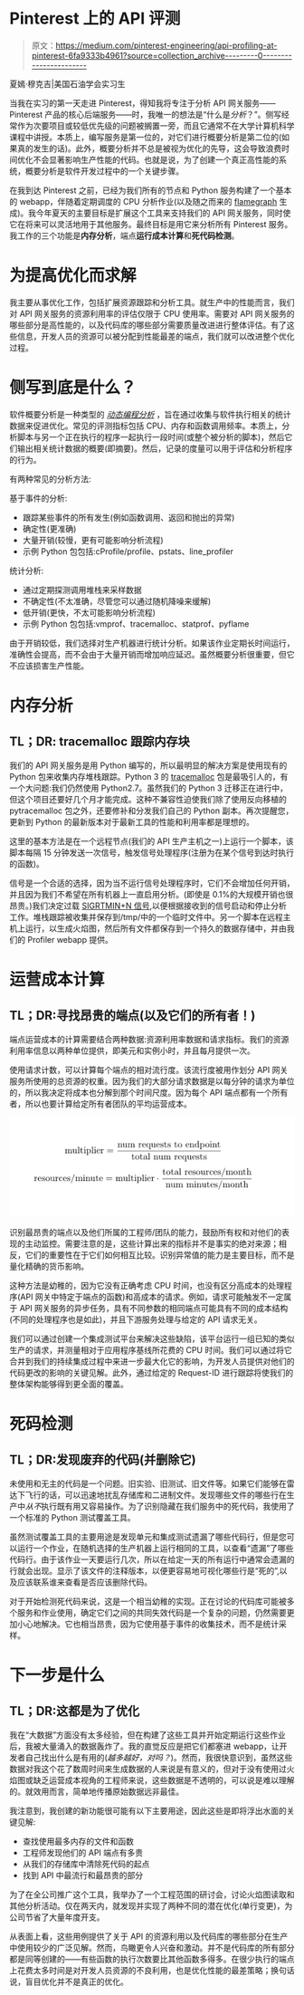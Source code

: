 # Pinterest 上的 API 评测

> 原文：<https://medium.com/pinterest-engineering/api-profiling-at-pinterest-6fa9333b4961?source=collection_archive---------0----------------------->

夏嫣·穆克吉|美国石油学会实习生

当我在实习的第一天走进 Pinterest，得知我将专注于分析 API 网关服务——Pinterest 产品的核心后端服务——时，我唯一的想法是“什么是*分析*？”。侧写经常作为次要项目或较低优先级的问题被搁置一旁，而且它通常不在大学计算机科学课程中讲授。本质上，编写服务是第一位的，对它们进行概要分析是第二位的(如果真的发生的话)。此外，概要分析并不总是被视为优化的先导，这会导致浪费时间优化不会显著影响生产性能的代码。也就是说，为了创建一个真正高性能的系统，概要分析是软件开发过程中的一个关键步骤。

在我到达 Pinterest 之前，已经为我们所有的节点和 Python 服务构建了一个基本的 webapp，伴随着定期调度的 CPU 分析作业(以及随之而来的 [flamegraph](http://www.brendangregg.com/flamegraphs.html) 生成)。我今年夏天的主要目标是扩展这个工具来支持我们的 API 网关服务，同时使它在将来可以灵活地用于其他服务。最终目标是用它来分析所有 Pinterest 服务。我工作的三个功能是**内存分析**，端点**运行成本计算**和**死代码检测**。

# 为提高优化而求解

我主要从事优化工作，包括扩展资源跟踪和分析工具。就生产中的性能而言，我们对 API 网关服务的资源利用率的评估仅限于 CPU 使用率。需要对 API 网关服务的哪些部分是高性能的，以及代码库的哪些部分需要质量改进进行整体评估。有了这些信息，开发人员的资源可以被分配到性能最差的端点，我们就可以改进整个优化过程。

# 侧写到底是什么？

软件概要分析是一种类型的 [*动态编程分析*](https://en.wikipedia.org/wiki/Dynamic_program_analysis) ，旨在通过收集与软件执行相关的统计数据来促进优化。常见的评测指标包括 CPU、内存和函数调用频率。本质上，分析脚本与另一个正在执行的程序一起执行一段时间(或整个被分析的脚本)，然后它们输出相关统计数据的概要(即摘要)。然后，记录的度量可以用于评估和分析程序的行为。

有两种常见的分析方法:

基于事件的分析:

*   跟踪某些事件的所有发生(例如函数调用、返回和抛出的异常)
*   确定性(更准确)
*   大量开销(较慢，更有可能影响分析流程)
*   示例 Python 包包括:cProfile/profile、pstats、line_profiler

统计分析:

*   通过定期探测调用堆栈来采样数据
*   不确定性(不太准确，尽管您可以通过随机降噪来缓解)
*   低开销(更快，不太可能影响分析流程)
*   示例 Python 包包括:vmprof、tracemalloc、statprof、pyflame

由于开销较低，我们选择对生产机器进行统计分析。如果该作业定期长时间运行，准确性会提高，而不会由于大量开销而增加响应延迟。虽然概要分析很重要，但它不应该损害生产性能。

# 内存分析

## TL；DR: tracemalloc 跟踪内存块

我们的 API 网关服务是用 Python 编写的，所以最明显的解决方案是使用现有的 Python 包来收集内存堆栈跟踪。Python 3 的 [tracemalloc](http://pytracemalloc.readthedocs.io/index.html) 包是最吸引人的，有一个大问题:我们仍然使用 Python2.7。虽然我们的 Python 3 迁移正在进行中，但这个项目还要好几个月才能完成。这种不兼容性迫使我们除了使用反向移植的 pytracemalloc 包之外，还要修补和分发我们自己的 Python 副本。再次提醒您，更新到 Python 的最新版本对于最新工具的性能和利用率都是理想的。

这里的基本方法是在一个远程节点(我们的 API 生产主机之一)上运行一个脚本，该脚本每隔 15 分钟发送一次信号，触发信号处理程序(注册为在某个信号到达时执行的函数)。

信号是一个合适的选择，因为当不运行信号处理程序时，它们不会增加任何开销，并且因为我们不希望在所有机器上一直启用分析。(即使是 0.1%的大规模开销也很昂贵。)我们决定过载 [SIGRTMIN+N 信号](http://man7.org/linux/man-pages/man7/signal.7.html),以便根据接收到的信号启动和停止分析工作。堆栈跟踪被收集并保存到/tmp/中的一个临时文件中。另一个脚本在远程主机上运行，以生成火焰图，然后所有文件都保存到一个持久的数据存储中，并由我们的 Profiler webapp 提供。

# 运营成本计算

## TL；DR:寻找昂贵的端点(以及它们的所有者！)

端点运营成本的计算需要结合两种数据:资源利用率数据和请求指标。我们的资源利用率信息以两种单位提供，即美元和实例小时，并且每月提供一次。

使用请求计数，可以计算每个端点的相对流行度。该流行度被用作划分 API 网关服务所使用的总资源的权重。因为我们的大部分请求数据是以每分钟的请求为单位的，所以我决定将成本也分解到那个时间尺度。因为每个 API 端点都有一个所有者，所以也要计算给定所有者团队的平均运营成本。

![](img/76ea0639e8f546d6c0aa1279f00a47bf.png)

识别最昂贵的端点以及他们所属的工程师/团队的能力，鼓励所有权和对他们的表现的主动监控。需要注意的是，这些计算出来的指标并不是事实的绝对来源；相反，它们的重要性在于它们如何相互比较。识别异常值的能力是主要目标，而不是量化精确的货币影响。

这种方法是幼稚的，因为它没有正确考虑 CPU 时间，也没有区分高成本的处理程序(API 网关中特定于端点的函数)和高成本的请求。例如，请求可能触发不一定属于 API 网关服务的异步任务，具有不同参数的相同端点可能具有不同的成本结构(不同的处理程序也是如此)，并且下游服务处理与给定的 API 请求无关。

我们可以通过创建一个集成测试平台来解决这些缺陷，该平台运行一组已知的类似生产的请求，并测量相对于应用程序基线所花费的 CPU 时间。我们可以通过将它合并到我们的持续集成过程中来进一步最大化它的影响，为开发人员提供对他们的代码更改的影响的关键见解。此外，通过给定的 Request-ID 进行跟踪将使我们的整体架构能够得到更全面的覆盖。

# 死码检测

## TL；DR:发现废弃的代码(并删除它)

未使用和无主的代码是一个问题。旧实验、旧测试、旧文件等。如果它们能够在雷达下飞行的话，可以迅速地扰乱存储库和二进制文件。发现哪些文件的哪些行在生产中*从不*执行既有用又容易操作。为了识别隐藏在我们服务中的死代码，我使用了一个标准的 Python 测试覆盖工具。

虽然测试覆盖工具的主要用途是发现单元和集成测试遗漏了哪些代码行，但是您可以运行一个作业，在随机选择的生产机器上运行相同的工具，以查看“遗漏”了哪些代码行。由于该作业一天要运行几次，所以在给定一天的所有运行中通常会遗漏的行就会出现。显示了该文件的注释版本，以便更容易地可视化哪些行是“死的”,以及应该联系谁来查看是否应该删除代码。

对于开始检测死代码来说，这是一个相当幼稚的实现。正在讨论的代码库可能被多个服务和作业使用，确定它们之间的共同失效代码是一个复杂的问题，仍然需要更加小心地解决。它也相当昂贵，因为它使用基于事件的收集技术，而不是统计采样。

# 下一步是什么

## TL；DR:这都是为了优化

我在“大数据”方面没有太多经验，但在构建了这些工具并开始定期运行这些作业后，我被大量涌入的数据轰炸了。我的直觉反应是把它们都塞进 webapp，让开发者自己找出什么是有用的(*越多越好，对吗？*)。然而，我很快意识到，虽然这些数据对我这个花了数周时间来生成数据的人来说是有意义的，但对于没有使用过火焰图或缺乏运营成本视角的工程师来说，这些数据是不透明的，可以说是难以理解的。就效用而言，简单地传播原始数据远非最佳。

我注意到，我创建的新功能很可能有以下主要用途，因此这些是即将浮出水面的关键见解:

*   查找使用最多内存的文件和函数
*   工程师发现他们的 API 端点有多贵
*   从我们的存储库中清除死代码的起点
*   找到 API 中最流行和最昂贵的部分

为了在全公司推广这个工具，我举办了一个工程范围的研讨会，讨论火焰图读取和其他分析活动。仅在两天内，就发现并实现了两种不同的潜在优化(单行变更)，为公司节省了大量年度开支。

从表面上看，这些用例提供了关于 API 的资源利用以及代码库的哪些部分在生产中使用较少的广泛见解。然而，鸟瞰更令人兴奋和激动。并不是代码库的所有部分都是同等创建的——有些函数的执行次数要比其他函数多得多。在很少执行的端点上花费太多时间是对开发人员资源的不良利用，也是优化性能的最差策略；换句话说，盲目优化并不是真正的优化。